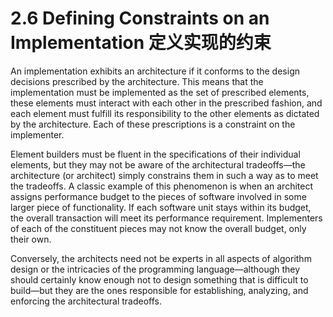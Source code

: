 2.6 Defining Constraints on an Implementation 定义实现的约束
===

An implementation exhibits an architecture if it conforms to the design decisions prescribed by the architecture. This means that the implementation must be implemented as the set of prescribed elements, these elements must interact with each other in the prescribed fashion, and each element must fulfill its responsibility to the other elements as dictated by the architecture. Each of these prescriptions is a constraint on the implementer.

Element builders must be fluent in the specifications of their individual elements, but they may not be aware of the architectural tradeoffs—the architecture (or architect) simply constrains them in such a way as to meet the tradeoffs. A classic example of this phenomenon is when an architect assigns performance budget to the pieces of software involved in some larger piece of functionality. If each software unit stays within its budget, the overall transaction will meet its performance requirement. Implementers of each of the constituent pieces may not know the overall budget, only their own.

Conversely, the architects need not be experts in all aspects of algorithm design or the intricacies of the programming language—although they should certainly know enough not to design something that is difficult to build—but they are the ones responsible for establishing, analyzing, and enforcing the architectural tradeoffs.
